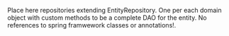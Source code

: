 Place here repositories extending EntityRepository. One per each domain object with custom methods to be a complete DAO for the entity.
No references to spring framwework classes or annotations!.